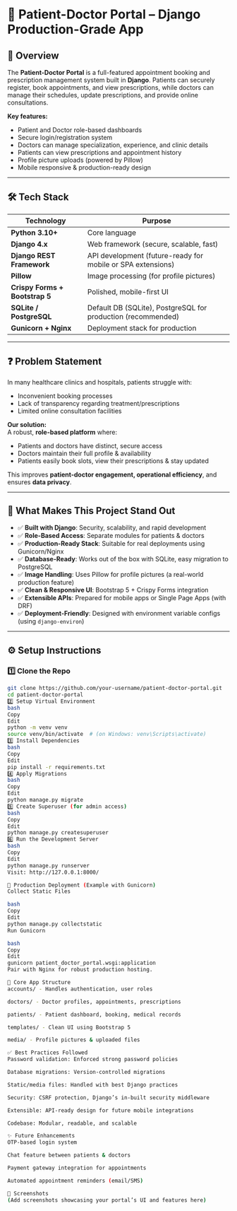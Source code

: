 # 🏥 Patient-Doctor Portal – Django Production-Grade App

## 🚀 Overview

The **Patient-Doctor Portal** is a full-featured appointment booking and prescription management system built in **Django**. Patients can securely register, book appointments, and view prescriptions, while doctors can manage their schedules, update prescriptions, and provide online consultations.

**Key features:**
- Patient and Doctor role-based dashboards
- Secure login/registration system
- Doctors can manage specialization, experience, and clinic details
- Patients can view prescriptions and appointment history
- Profile picture uploads (powered by Pillow)
- Mobile responsive & production-ready design

---

## 🛠️ Tech Stack

| Technology                  | Purpose                                                         |
|-----------------------------|-----------------------------------------------------------------|
| **Python 3.10+**            | Core language                                                   |
| **Django 4.x**              | Web framework (secure, scalable, fast)                          |
| **Django REST Framework**   | API development (future-ready for mobile or SPA extensions)     |
| **Pillow**                  | Image processing (for profile pictures)                         |
| **Crispy Forms + Bootstrap 5** | Polished, mobile-first UI                                    |
| **SQLite / PostgreSQL**     | Default DB (SQLite), PostgreSQL for production (recommended)    |
| **Gunicorn + Nginx**        | Deployment stack for production                                 |

---

## ❓ Problem Statement

In many healthcare clinics and hospitals, patients struggle with:
- Inconvenient booking processes
- Lack of transparency regarding treatment/prescriptions
- Limited online consultation facilities

**Our solution:**  
A robust, **role-based platform** where:
- Patients and doctors have distinct, secure access
- Doctors maintain their full profile & availability
- Patients easily book slots, view their prescriptions & stay updated

This improves **patient-doctor engagement, operational efficiency**, and ensures **data privacy**.

---

## 💎 What Makes This Project Stand Out

- ✅ **Built with Django**: Security, scalability, and rapid development  
- ✅ **Role-Based Access**: Separate modules for patients & doctors  
- ✅ **Production-Ready Stack**: Suitable for real deployments using Gunicorn/Nginx  
- ✅ **Database-Ready**: Works out of the box with SQLite, easy migration to PostgreSQL  
- ✅ **Image Handling**: Uses Pillow for profile pictures (a real-world production feature)  
- ✅ **Clean & Responsive UI**: Bootstrap 5 + Crispy Forms integration  
- ✅ **Extensible APIs**: Prepared for mobile apps or Single Page Apps (with DRF)  
- ✅ **Deployment-Friendly**: Designed with environment variable configs (using `django-environ`)

---

## ⚙️ Setup Instructions

### 1️⃣ Clone the Repo

```bash
git clone https://github.com/your-username/patient-doctor-portal.git
cd patient-doctor-portal
2️⃣ Setup Virtual Environment
bash
Copy
Edit
python -m venv venv
source venv/bin/activate  # (on Windows: venv\Scripts\activate)
3️⃣ Install Dependencies
bash
Copy
Edit
pip install -r requirements.txt
4️⃣ Apply Migrations
bash
Copy
Edit
python manage.py migrate
5️⃣ Create Superuser (for admin access)
bash
Copy
Edit
python manage.py createsuperuser
6️⃣ Run the Development Server
bash
Copy
Edit
python manage.py runserver
Visit: http://127.0.0.1:8000/

🔐 Production Deployment (Example with Gunicorn)
Collect Static Files

bash
Copy
Edit
python manage.py collectstatic
Run Gunicorn

bash
Copy
Edit
gunicorn patient_doctor_portal.wsgi:application
Pair with Nginx for robust production hosting.

📝 Core App Structure
accounts/ - Handles authentication, user roles

doctors/ - Doctor profiles, appointments, prescriptions

patients/ - Patient dashboard, booking, medical records

templates/ - Clean UI using Bootstrap 5

media/ - Profile pictures & uploaded files

✅ Best Practices Followed
Password validation: Enforced strong password policies

Database migrations: Version-controlled migrations

Static/media files: Handled with best Django practices

Security: CSRF protection, Django’s in-built security middleware

Extensible: API-ready design for future mobile integrations

Codebase: Modular, readable, and scalable

✨ Future Enhancements
OTP-based login system

Chat feature between patients & doctors

Payment gateway integration for appointments

Automated appointment reminders (email/SMS)

📸 Screenshots
(Add screenshots showcasing your portal’s UI and features here)

